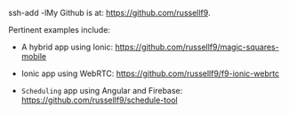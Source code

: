 ssh-add -lMy Github is at: https://github.com/russellf9.

Pertinent examples include:

- A hybrid app using Ionic: https://github.com/russellf9/magic-squares-mobile

- Ionic app using WebRTC:  https://github.com/russellf9/f9-ionic-webrtc

- `Scheduling` app using Angular and Firebase:  https://github.com/russellf9/schedule-tool




